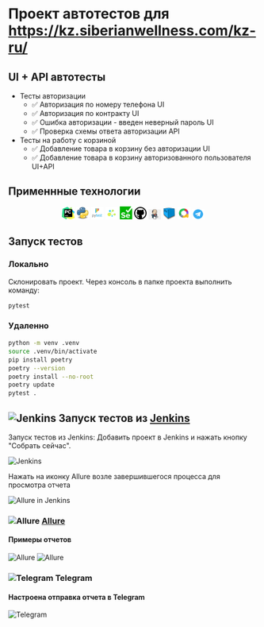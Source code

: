 # Проект автотестов для https://kz.siberianwellness.com/kz-ru/

## UI + API  автотесты
* Тесты авторизации
    * ✅ Авторизация по номеру телефона UI
    * ✅ Авторизация по контракту UI
    * ✅ Ошибка авторизации - введен неверный пароль UI
    * ✅ Проверка схемы ответа авторизации API
* Тесты на работу с корзиной
    * ✅ Добавление товара в корзину без авторизации UI
    * ✅ Добавление товара в корзину авторизованного пользователя UI+API


## Применнные технологии
<p  align="center">
  <code><img width="5%" title="Pycharm" src="resources/labels/pycharm.png"></code>
  <code><img width="5%" title="Python" src="resources/labels/python.png"></code>
  <code><img width="5%" title="Pytest" src="resources/labels/pytest.png"></code>
  <code><img width="5%" title="Selene" src="resources/labels/selene.png"></code>
  <code><img width="5%" title="Selenium" src="resources/labels/selenium.png"></code>
  <code><img width="5%" title="GitHub" src="resources/labels/Github.png"></code>
  <code><img width="5%" title="Jenkins" src="resources/labels/Jenkins.png"></code>
  <code><img width="5%" title="selenoid" src="resources/labels/selenoid.png"></code>
  <code><img width="5%" title="Allure Report" src="resources/labels/allure.png"></code>
  <code><img width="5%" title="Telegram" src="resources/labels/tg.png"></code>
</p>




## Запуск тестов
### Локально
Склонировать проект. Через консоль в папке проекта выполнить команду:
```
pytest
```

### Удаленно
```bash
python -m venv .venv
source .venv/bin/activate
pip install poetry
poetry --version
poetry install --no-root
poetry update
pytest .

```

## <img width="6%" title="Jenkins" src="resources/label/Jenkins.png"> Запуск тестов из [Jenkins](https://jenkins.autotests.cloud/job/004-miihaNSK-diplom/)
Запуск тестов из Jenkins:
Добавить проект в Jenkins и нажать кнопку "Собрать сейчас".

<p><img src="resources/screenshots/jenkins_screen.png" alt="Jenkins"/></p>

Нажать на иконку Allure возле завершившегося процесса для просмотра отчета

<p><img src="resources/screenshots/chrome_37wxhxSSAY.png" alt="Allure in Jenkins"/></p>


### <img width="6%" title="Allure" src="resources/logo/allure.png"> [Allure](https://jenkins.autotests.cloud/job/qa_guru_python_4_25/allure/)

#### Примеры отчетов

<img src="resources/screenshots/chrome_svRy4SokZf.png" alt="Allure"/>

<img src="resources/screenshots/chrome_0fD0R4DN59.png" alt="Allure"/>

### <img width="6%" title="Telegram" src="resources/logo/tg.png"> Telegram

#### Настроена отправка отчета в Telegram

<img src="resources/screenshots/Telegram_XIvtt3wAXC.png" alt="Telegram"/>

